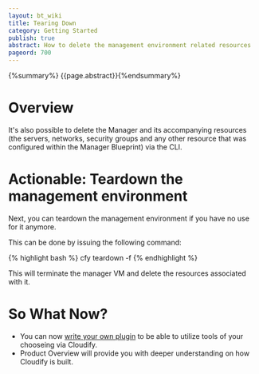 ```yaml
---
layout: bt_wiki
title: Tearing Down
category: Getting Started
publish: true
abstract: How to delete the management environment related resources
pageord: 700
---
```

{%summary%} {{page.abstract}}{%endsummary%}


# Overview

It's also possible to delete the Manager and its accompanying resources (the servers, networks, security groups and any other resource that was configured within the Manager Blueprint) via the CLI.


# Actionable: Teardown the management environment

Next, you can teardown the management environment if you have no use for it anymore.

This can be done by issuing the following command:

{% highlight bash %}
cfy teardown -f
{% endhighlight %}

This will terminate the manager VM and delete the resources associated with it.

# So What Now?

* You can now [write your own plugin](guide-plugin-creation.html) to be able to utilize tools of your chooseing via Cloudify.
* Product Overview will provide you with deeper understanding on how Cloudify is built.